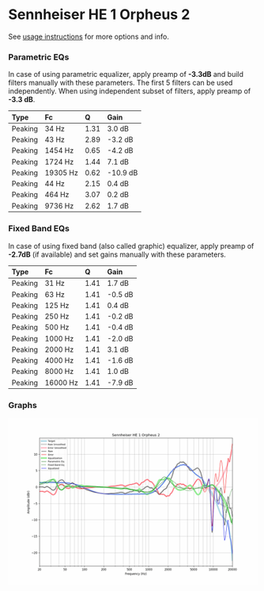 # Sennheiser HE 1 Orpheus 2
See [usage instructions](https://github.com/jaakkopasanen/AutoEq#usage) for more options and info.

### Parametric EQs
In case of using parametric equalizer, apply preamp of **-3.3dB** and build filters manually
with these parameters. The first 5 filters can be used independently.
When using independent subset of filters, apply preamp of **-3.3 dB**.

| Type    | Fc       |    Q | Gain     |
|:--------|:---------|:-----|:---------|
| Peaking | 34 Hz    | 1.31 | 3.0 dB   |
| Peaking | 43 Hz    | 2.89 | -3.2 dB  |
| Peaking | 1454 Hz  | 0.65 | -4.2 dB  |
| Peaking | 1724 Hz  | 1.44 | 7.1 dB   |
| Peaking | 19305 Hz | 0.62 | -10.9 dB |
| Peaking | 44 Hz    | 2.15 | 0.4 dB   |
| Peaking | 464 Hz   | 3.07 | 0.2 dB   |
| Peaking | 9736 Hz  | 2.62 | 1.7 dB   |

### Fixed Band EQs
In case of using fixed band (also called graphic) equalizer, apply preamp of **-2.7dB**
(if available) and set gains manually with these parameters.

| Type    | Fc       |    Q | Gain    |
|:--------|:---------|:-----|:--------|
| Peaking | 31 Hz    | 1.41 | 1.7 dB  |
| Peaking | 63 Hz    | 1.41 | -0.5 dB |
| Peaking | 125 Hz   | 1.41 | 0.4 dB  |
| Peaking | 250 Hz   | 1.41 | -0.2 dB |
| Peaking | 500 Hz   | 1.41 | -0.4 dB |
| Peaking | 1000 Hz  | 1.41 | -2.0 dB |
| Peaking | 2000 Hz  | 1.41 | 3.1 dB  |
| Peaking | 4000 Hz  | 1.41 | -1.6 dB |
| Peaking | 8000 Hz  | 1.41 | 1.0 dB  |
| Peaking | 16000 Hz | 1.41 | -7.9 dB |

### Graphs
![](./Sennheiser%20HE%201%20Orpheus%202.png)